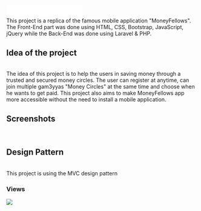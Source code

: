 <a href="https://moneyfellows.com/"><img src="https://github.com/amrmohamed25/MoneyFellows/blob/36fd13765a2c057204f1199409b57c2f85a0e24f/public/images/web_logo_white.png" width="200"></a>
<br>
This project is a replica of the famous mobile application "MoneyFellows". The Front-End part was done using HTML, CSS, Bootstrap, JavaScript, jQuery while the Back-End was done using Laravel & PHP.

<h2>Idea of the project</h2>
<br>
The idea of this project is to help the users in saving money through a trusted and secured money circles. The user can register at anytime, can join multiple gam3yyas "Money Circles" at the same time and choose when he wants to get paid. This project also aims to make MoneyFellows app more accessible without the need to install a mobile application.
<br>
<h2>Screenshots</h2>
<br>
<h2>Design Pattern</h2>
<br>
This project is using the MVC design pattern 
<h3>Views</h3>
<img src="https://upload.wikimedia.org/wikipedia/commons/thumb/a/a0/MVC-Process.svg/1200px-MVC-Process.svg.png">

